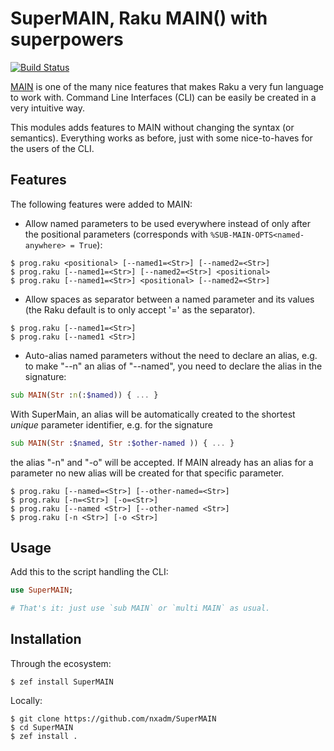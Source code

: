 # SuperMAIN, Raku MAIN() with superpowers

[![Build Status](https://travis-ci.org/nxadm/SuperMAIN.svg?branch=master)](https://travis-ci.org/nxadm/SuperMAIN)

[MAIN](https://docs.raku.org/language/create-cli#sub_MAIN) is one of the many
nice features that makes Raku a very fun language to work with. Command Line
Interfaces (CLI) can be easily be created in a very intuitive way.

This modules adds features to MAIN without changing the syntax (or semantics).
Everything works as before, just with some nice-to-haves for the users of the
CLI.

## Features

The following features were added to MAIN:

- Allow named parameters to be used everywhere instead of only after the 
positional parameters (corresponds with
`%SUB-MAIN-OPTS<named-anywhere> = True`):

```
$ prog.raku <positional> [--named1=<Str>] [--named2=<Str>]
$ prog.raku [--named1=<Str>] [--named2=<Str>] <positional>
$ prog.raku [--named1=<Str>] <positional> [--named2=<Str>] 
```

- Allow spaces as separator between a named parameter and its values (the Raku
default is to only accept '=' as the separator).
```
$ prog.raku [--named1=<Str>]
$ prog.raku [--named1 <Str>] 
```

- Auto-alias named parameters without the need to declare an alias, e.g. to
make "--n" an alias of "--named", you need to declare the alias in the
signature:

```raku
sub MAIN(Str :n(:$named)) { ... }
```

With SuperMain, an alias will be automatically created to the shortest *unique*
parameter identifier, e.g. for the signature

```raku
sub MAIN(Str :$named, Str :$other-named )) { ... }
```

the alias "-n" and "-o" will be accepted. If MAIN already has an alias for a
parameter no new alias will be created for that specific parameter.

```
$ prog.raku [--named=<Str>] [--other-named=<Str>]
$ prog.raku [-n=<Str>] [-o=<Str>]
$ prog.raku [--named <Str>] [--other-named <Str>]
$ prog.raku [-n <Str>] [-o <Str>]
```
 
## Usage

Add this to the script handling the CLI:

```raku
use SuperMAIN;

# That's it: just use `sub MAIN` or `multi MAIN` as usual.
```

## Installation

Through the ecosystem:
```
$ zef install SuperMAIN
```

Locally:

```
$ git clone https://github.com/nxadm/SuperMAIN
$ cd SuperMAIN
$ zef install .
```
